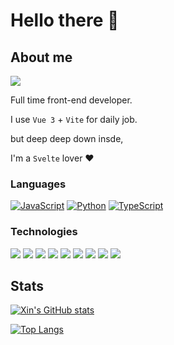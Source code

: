 # Hello there 👋

## About me
[![](https://img.shields.io/badge/-Telegram-FFF?&logo=Telegram)](https://t.me/mactanxin)

Full time front-end developer.   

I use `Vue 3` + `Vite` for daily job.  

but deep deep down insde,

I'm a `Svelte` lover ❤️

### Languages

[![JavaScript](https://img.shields.io/badge/-JavaScript-000?&logo=JavaScript)](https://tanx.in?ref=github)
[![Python](https://img.shields.io/badge/-Python-000?&logo=Python)](https://tanx.in?ref=github)
[![TypeScript](https://img.shields.io/badge/-TypeScript-000?&logo=typescript)](https://tanx.in?ref=github)

### Technologies
[![](https://img.shields.io/badge/-Vue-000?&logo=Vue.js)](https://tanx.in?ref=github)
[![](https://img.shields.io/badge/-Svelte-000?&logo=Svelte)](https://tanx.in?ref=github)
[![](https://img.shields.io/badge/-Tailwindcss-000?&logo=Tailwindcss)](https://tanx.in?ref=github)
[![](https://img.shields.io/badge/-Vite-000?&logo=Vite)](https://tanx.in?ref=github)
[![](https://img.shields.io/badge/-Vuetify-000?&logo=Vuetify&logoColor=AEDDFF)](https://tanx.in?ref=github)
[![](https://img.shields.io/badge/-Node.js-000?&logo=node.js)](https://tanx.in?ref=github)
[![](https://img.shields.io/badge/-SQLite-000?&logo=Sqlite)](https://tanx.in?ref=github)
[![](https://img.shields.io/badge/-Nuxt.js-000?&logo=Nuxt.js)](https://tanx.in?ref=github)
[![](https://img.shields.io/badge/-Django-000?&logo=Django&logoColor=092E20)](https://tanx.in?ref=github)


## Stats

[![Xin's GitHub stats](https://github-readme-stats-mactanxin.vercel.app/api?username=mactanxin&count_private=true)](https://github.com/anuraghazra/github-readme-stats)

[![Top Langs](https://github-readme-stats-mactanxin.vercel.app/api/top-langs/?username=mactanxin&layout=compact)](https://github.com/anuraghazra/github-readme-stats)
